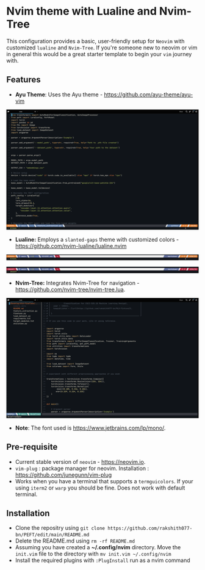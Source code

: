 # Nvim theme with Lualine and Nvim-Tree
This configuration provides a basic, user-friendly setup for `Neovim` with customized `lualine` and `Nvim-Tree`. If you're someone new to neovim or vim in general this would be a great starter template to begin your `vim` journey with. 

## Features
- **Ayu Theme**: Uses the Ayu theme - https://github.com/ayu-theme/ayu-vim

![Default ayu-dark preview](https://github.com/rakshith077-bn/neovim-setup/blob/main/Photos/default.png)

- **Lualine:** Employs a `slanted-gaps` theme with customized colors - https://github.com/nvim-lualine/lualine.nvim

![Status Line Preview](https://github.com/rakshith077-bn/neovim-setup/blob/main/Photos/visual.png)


![Status Line Preview2](https://github.com/rakshith077-bn/neovim-setup/blob/main/Photos/insert.png)

- **Nvim-Tree:** Integrates Nvim-Tree for navigation - https://github.com/nvim-tree/nvim-tree.lua.

![Nvim-Tree Preview](https://github.com/rakshith077-bn/neovim-setup/blob/main/Photos/NvimTree.png)

- **Note**: The font used is https://www.jetbrains.com/lp/mono/. 

## Pre-requisite
- Current stable version of `neovim` - https://neovim.io.
- `vim-plug` : package manager for neovim. Installation : https://github.com/junegunn/vim-plug
- Works when you have a terminal that supports a `termguicolors`. If your using `iterm2` or `warp` you should be fine. Does not work with default terminal.

## Installation
- Clone the repositry using `git clone https://github.com/rakshith077-bn/PEFT/edit/main/README.md`
- Delete the README.md using `rm -rf README.md`
- Assuming you have created a **~/.config/nvim** directory. Move the `init.vim` file to the directory with `mv init.vim ~/.config/nvim`
- Install the required plugins with `:PlugInstall` run as a nvim command
